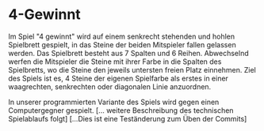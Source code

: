 # 4-Gewinnt

Im Spiel "4 gewinnt" wird auf einem senkrecht stehenden und hohlen Spielbrett gespielt, in das Steine der beiden Mitspieler fallen gelassen werden. Das Spielbrett besteht aus 7 Spalten und 6 Reihen. Abwechselnd werfen die Mitspieler die Steine mit ihrer Farbe in die Spalten des Spielbretts, wo die Steine den jeweils untersten freien Platz einnehmen. Ziel des Spiels ist es, 4 Steine der eigenen Spielfarbe als erstes in einer waagrechten, senkrechten oder diagonalen Linie anzuordnen. 

In unserer programmierten Variante des Spiels wird gegen einen Computergegner gespielt. 
[... weitere Beschreibung des technischen Spielablaufs folgt]
[...Dies ist eine Teständerung zum Üben der Commits]
